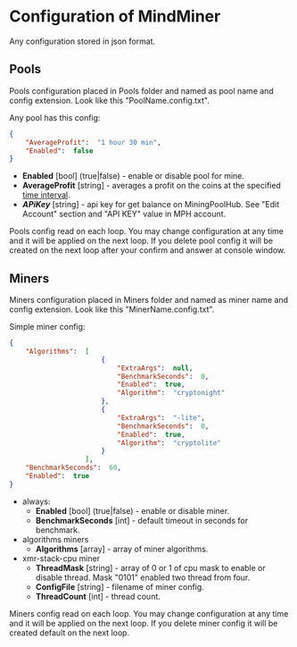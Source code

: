 # Сonfiguration of MindMiner
Any configuration stored in json format.

## Pools
Pools configuration placed in Pools folder and named as pool name and config extension.
Look like this "PoolName.config.txt".

Any pool has this config:
```json
{
    "AverageProfit":  "1 hour 30 min",
    "Enabled":  false
}
```

* **Enabled** [bool] (true|false) - enable or disable pool for mine.
* **AverageProfit** [string] - averages a profit on the coins at the specified [time interval](https://github.com/Quake4/HumanInterval/blob/master/README.md).
* ***APiKey*** [string] - api key for get balance on MiningPoolHub. See "Edit Account" section and "API KEY" value in MPH account.

Pools config read on each loop. You may change configuration at any time and it will be applied on the next loop. If you delete pool config it will be created on the next loop after your confirm and answer at console window.

## Miners
Miners configuration placed in Miners folder and named as miner name and config extension.
Look like this "MinerName.config.txt".

Simple miner config:
```json
{
    "Algorithms":  [
                       {
                           "ExtraArgs":  null,
                           "BenchmarkSeconds":  0,
                           "Enabled":  true,
                           "Algorithm":  "cryptonight"
                       },
                       {
                           "ExtraArgs":  "-lite",
                           "BenchmarkSeconds":  0,
                           "Enabled":  true,
                           "Algorithm":  "cryptolite"
                       }
                   ],
    "BenchmarkSeconds":  60,
    "Enabled":  true
}
```
* always:
    * **Enabled** [bool] (true|false) - enable or disable miner.
    * **BenchmarkSeconds** [int] - default timeout in seconds for benchmark.
* algorithms miners
    * **Algorithms** [array] - array of miner algorithms.
* xmr-stack-cpu miner
    * **ThreadMask** [string] - array of 0 or 1 of cpu mask to enable or disable thread. Mask "0101" enabled two thread from four.
    * **ConfigFile** [string] - filename of miner config.
    * **ThreadCount** [int] - thread count.

Miners config read on each loop. You may change configuration at any time and it will be applied on the next loop. If you delete miner config it will be created default on the next loop.

